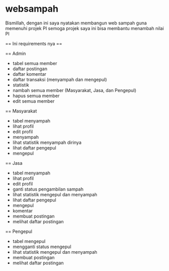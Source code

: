 # websampah

Bismillah, dengan ini saya nyatakan membangun web sampah guna memenuhi projek PI
semoga projek saya ini bisa membantu menambah nilai PI

== Ini requirements nya ==

== Admin
- tabel semua member
- daftar postingan
- daftar komentar
- daftar transaksi (menyampah dan mengepul)
- statistik
- nambah semua member (Masyarakat, Jasa, dan Pengepul)
- hapus semua member
- edit semua member

== Masyarakat
- tabel menyampah
- lihat profil
- edit profil
- menyampah
- lihat statistik menyampah dirinya
- lihat daftar pengepul
- mengepul

== Jasa
- tabel menyampah
- lihat profil
- edit profil
- ganti status pengambilan sampah
- lihat statistik mengepul dan menyampah
- lihat daftar pengepul
- mengepul
- komentar
- membuat postingan
- melihat daftar postingan

== Pengepul
- tabel mengepul
- mengganti status mengepul
- lihat statistik mengepul dan menyampah
- membuat postingan
- melihat daftar postingan